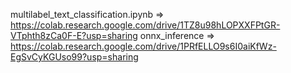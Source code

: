 multilabel_text_classification.ipynb => https://colab.research.google.com/drive/1TZ8u98hLOPXXFPtGR-VTphth8zCa0F-E?usp=sharing
onnx_inference => https://colab.research.google.com/drive/1PRfELLO9s6I0aiKfWz-EgSvCyKGUso99?usp=sharing